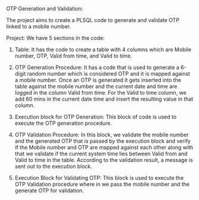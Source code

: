 
OTP Generation and Validation:

The project aims to create a PLSQL code to generate and validate OTP linked to a mobile number.


Project:
We have 5 sections in the code:

1.	Table: It has the code to create a table with 4 columns which are Mobile number, OTP, Valid from time, and Valid to time.

2.	OTP Generation Procedure:  It has a code that is used to generate a 6-digit random number which is considered OTP and it is mapped against a mobile number. Once an OTP is generated it gets inserted into the table against the mobile number and the current date and time are logged in the column Valid from time. For the Valid to time column, we add 60 mins in the current date time and insert the resulting value in that column.

3.	Execution block for OTP Generation: This block of code is used to execute the OTP generation procedure.

4.	OTP Validation Procedure: In this block, we validate the mobile number and the generated OTP that is passed by the execution block and verify if the Mobile number and OTP are mapped against each other along with that we validate if the current system time lies between Valid from and Valid to time in the table. According to the validation result, a message is sent out to the execution block.

5.	Execution Block for Validating OTP: This block is used to execute the OTP Validation procedure where in we pass the mobile number and the generate OTP for validation.
